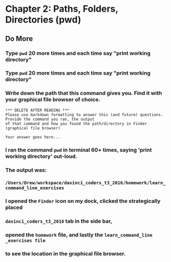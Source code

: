 # Chapter 2: Paths, Folders, Directories (pwd)

## Do More

### Type `pwd` 20 more times and each time say "print working directory"

### Type `pwd` 20 more times and each time say "print working directory"

### Write down the path that this command gives you. Find it with your graphical file browser of choice.

    *** DELETE AFTER READING ***
    Please use markdown formatting to answer this (and future) questions. Provide the command you ran, the output
    of that command and how you found the path/directory in Finder (graphical file browser)
    
    Your answer goes here...
    
### I ran the command `pwd` in terminal 60+ times, saying 'print working directory' out-loud. 
### The output was:
### `/Users/Drew/workspace/davinci_coders_t3_2016/homework/learn_command_line_exercises`
### I opened the `Finder` icon on my dock, clicked the strategically placed 
### `davinci_coders_t3_2016` tab in the side bar,
### opened the `homework` file, and lastly the `learn_command_line _exercises file`
### to see the location in the graphical file browser.
